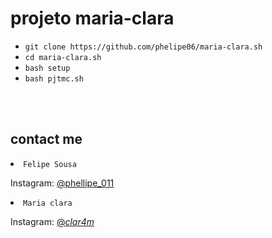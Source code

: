 # projeto maria-clara 

<ul>
<li><code>git clone https://github.com/phelipe06/maria-clara.sh</code></li>
<li><code>cd maria-clara.sh</code></li>
<li><code>bash setup</code></li>
<li><code>bash pjtmc.sh</code></li>
</ul>
<br/>
<br/>

## contact me

<li><code>Felipe Sousa</code></li>

Instagram: [@phellipe_011](https://instagram.com/phellipe_011)

<li><code>Maria clara</code></li>

Instagram: [@_clar4m_](https://instagram.com/_clar4m_)
